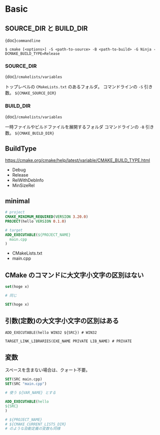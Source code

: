 # Basic

## SOURCE_DIR と BUILD_DIR

{doc}`commandline`

```
$ cmake [<options>] -S <path-to-source> -B <path-to-build> -G Ninja -DCMAKE_BUILD_TYPE=Release
```

### SOURCE_DIR

{doc}`/cmakelists/variables`

トップレベルの `CMakeLists.txt` のあるフォルダ。
コマンドラインの `-S` 引き数。
`${CMAKE_SOURCE_DIR}`

### BUILD_DIR

{doc}`/cmakelists/variables`

一時ファイルやビルドファイルを展開するフォルダ
コマンドラインの `-B` 引き数。
`${CMAKE_BUILD_DIR}`

## BuildType

<https://cmake.org/cmake/help/latest/variable/CMAKE_BUILD_TYPE.html>

- Debug
- Release
- RelWithDebInfo
- MinSizeRel

## minimal

```CMake
# project
CMAKE_MINIMUM_REQUIRED(VERSION 3.20.0)
PROJECT(hello VERSION 0.1.0)

# target
ADD_EXECUTABLE(${PROJECT_NAME}
  main.cpp
)
```

* CMakeLists.txt
* main.cpp

## CMake のコマンドに大文字小文字の区別はない

```cmake
set(hoge x)

# 同じ

SET(hoge x)
```

## 引数(定数)の大文字小文字の区別はある

```
ADD_EXECUTABLE(hello WIN32 ${SRC}) # WIN32

TARGET_LINK_LIBRARIES(EXE_NAME PRIVATE LIB_NAME) # PRIVATE
```

## 変数

スペースを含まない場合は、クォート不要。

```cmake
SET(SRC main.cpp)
SET(SRC "main.cpp")

# 使う ${VAR_NAME} とする

ADD_EXECUTABLE(hello
${SRC}
)

# ${PROJECT_NAME}
# ${CMAKE_CURRENT_LISTS_DIR}
# のような自動定義の変数も同様
```
